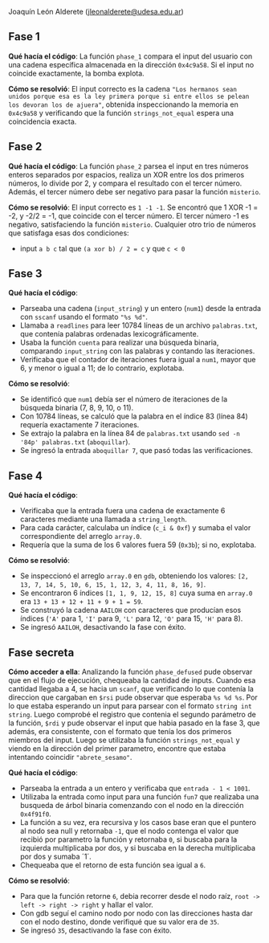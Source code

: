 Joaquín León Alderete (jleonalderete@udesa.edu.ar)

## Fase 1

**Qué hacía el código**: La función `phase_1` compara el input del usuario con una cadena específica almacenada en la dirección `0x4c9a58`. Si el input no coincide exactamente, la bomba explota.

**Cómo se resolvió**: El input correcto es la cadena `"Los hermanos sean unidos porque esa es la ley primera porque si entre ellos se pelean los devoran los de ajuera"`, obtenida inspeccionando la memoria en `0x4c9a58` y verificando que la función `strings_not_equal` espera una coincidencia exacta.

## Fase 2

**Qué hacía el código**: La función `phase_2` parsea el input en tres números enteros separados por espacios, realiza un XOR entre los dos primeros números, lo divide por 2, y compara el resultado con el tercer número. Además, el tercer número debe ser negativo para pasar la función `misterio`.

**Cómo se resolvió**: El input correcto es `1 -1 -1`. Se encontró que 1 XOR -1 = -2, y -2/2 = -1, que coincide con el tercer número. El tercer número -1 es negativo, satisfaciendo la función `misterio`. Cualquier otro trio de números que satisfaga esas dos condiciones:
- input `a b c` tal que `(a xor b) / 2 = c` y que `c < 0`   


## Fase 3

**Qué hacía el código**:
- Parseaba una cadena (`input_string`) y un entero (`num1`) desde la entrada con `sscanf` usando el formato `"%s %d"`.
- Llamaba a `readlines` para leer 10784 líneas de un archivo `palabras.txt`, que contenía palabras ordenadas lexicográficamente.
- Usaba la función `cuenta` para realizar una búsqueda binaria, comparando `input_string` con las palabras y contando las iteraciones.
- Verificaba que el contador de iteraciones fuera igual a `num1`, mayor que 6, y menor o igual a 11; de lo contrario, explotaba.

**Cómo se resolvió**:
- Se identificó que `num1` debía ser el número de iteraciones de la búsqueda binaria (7, 8, 9, 10, o 11).
- Con 10784 líneas, se calculó que la palabra en el índice 83 (línea 84) requería exactamente 7 iteraciones.
- Se extrajo la palabra en la línea 84 de `palabras.txt` usando `sed -n '84p' palabras.txt` (`aboquillar`).
- Se ingresó la entrada `aboquillar 7`, que pasó todas las verificaciones.

## Fase 4

**Qué hacía el código**:
- Verificaba que la entrada fuera una cadena de exactamente 6 caracteres mediante una llamada a `string_length`.
- Para cada carácter, calculaba un índice (`c_i & 0xf`) y sumaba el valor correspondiente del arreglo `array.0`.
- Requería que la suma de los 6 valores fuera 59 (`0x3b`); si no, explotaba.

**Cómo se resolvió**:
- Se inspeccionó el arreglo `array.0` en `gdb`, obteniendo los valores: `[2, 13, 7, 14, 5, 10, 6, 15, 1, 12, 3, 4, 11, 8, 16, 9]`.
- Se encontraron 6 índices `[1, 1, 9, 12, 15, 8]` cuya suma en `array.0` era `13 + 13 + 12 + 11 + 9 + 1 = 59`.
- Se construyó la cadena `AAILOH` con caracteres que producían esos índices (`'A'` para 1, `'I'` para 9, `'L'` para 12, `'O'` para 15, `'H'` para 8).
- Se ingresó `AAILOH`, desactivando la fase con éxito.

## Fase secreta

**Cómo acceder a ella**:
Analizando la función `phase_defused` pude observar que en el flujo de ejecución, chequeaba la cantidad de inputs. Cuando esa cantidad llegaba a 4, se hacia un `scanf`, que verificando lo que contenía la direccion que cargaban en `$rsi` pude observar que esperaba `%s %d %s`. Por lo que estaba esperando un input para parsear con el formato `string int string`. Luego comprobé el registro que contenia el segundo parámetro de la función, `$rdi` y pude observar el input que habia pasado en la fase 3, que además, era consistente, con el formato que tenía los dos primeros miembros del input. Luego se utilizaba la función `strings_not_equal` y viendo en la dirección del primer parametro, encontre que estaba intentando coincidir `"abrete_sesamo"`.

**Qué hacía el código**:
- Parseaba la entrada a un entero y verificaba que `entrada - 1 < 1001`.
- Utilizaba la entrada como input para una función `fun7` que realizaba una busqueda de árbol binaria comenzando con el nodo en la dirección `0x4f91f0`.
- La función a su vez, era recursiva y los casos base eran que el puntero al nodo sea null y retornaba `-1`, que el nodo contenga el valor que recibió por parametro la función y retornaba `0`, si buscaba para la izquierda multiplicaba por dos, y si buscaba en la derecha multiplicaba por dos y sumaba ´1´.
- Chequeaba que el retorno de esta función sea igual a `6`.

**Cómo se resolvió**:
- Para que la función retorne `6`, debia recorrer desde el nodo raíz, `root -> left -> right -> right` y hallar el valor.
- Con gdb seguí el camino nodo por nodo con las direcciones hasta dar con el nodo destino, donde verifiqué que su valor era de `35`.
- Se ingresó `35`, desactivando la fase con éxito.
